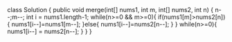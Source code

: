 class Solution {
    public void merge(int[] nums1, int m, int[] nums2, int n) {
        n--;m--;
        int i = nums1.length-1;
        while(n>=0 && m>=0){
            if(nums1[m]>nums2[n]){
                nums1[i--]=nums1[m--];
            }else{
                nums1[i--]=nums2[n--];
            }
        }
        while(n>=0){
            nums1[i--] = nums2[n--];
        }
    }
}